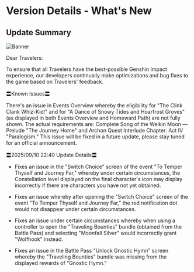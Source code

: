 # Version Details - What's New 
## Update Summary
![Banner](https://sdk.hoyoverse.com/upload/announcement/2020/11/11/0c4d0c742dde8334be30352fa3f5fb5b_4067277611421326976.jpg)

Dear Travelers:

To ensure that all Travelers have the best-possible Genshin Impact experience, our developers continually make optimizations and bug fixes to the game based on Travelers' feedback.

〓Known Issues〓

There's an issue in Events Overview whereby the eligibility for "The Clink Clank Whiz-Kid!" and for "A Dance of Snowy Tides and Hoarfrost Groves" (as displayed in both Events Overview and Homeward Path) are not fully shown. The actual requirements are: Complete Song of the Welkin Moon — Prelude "The Journey Home" and Archon Quest Interlude Chapter: Act IV "Paralogism." This issue will be fixed in a future update, please stay tuned for an official announcement.

〓<t class="t_gl" contenteditable="false">2025/09/10 22:40</t> Update Details〓

- Fixes an issue in the "Switch Choice" screen of the event "To Temper Thyself and Journey Far," whereby under certain circumstances, the Constellation level displayed on the final character's icon may display incorrectly if there are characters you have not yet obtained.

- Fixes an issue whereby after opening the "Switch Choice" screen of the event "To Temper Thyself and Journey Far," the red notification dot would not disappear under certain circumstances.

- Fixes an issue under certain circumstances whereby when using a controller to open the "Traveling Bounties" bundle (obtained from the Battle Pass) and selecting "Moonfall Silver" would incorrectly grant "Wolfhook" instead.

- Fixes an issue in the Battle Pass "Unlock Gnostic Hymn" screen whereby the "Traveling Bounties" bundle was missing from the displayed rewards of "Gnostic Hymn."
